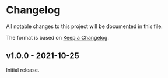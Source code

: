 # Changelog
All notable changes to this project will be documented in this file.

The format is based on [Keep a Changelog](http://keepachangelog.com/en/1.0.0/).

## v1.0.0 - 2021-10-25
Initial release.

[Unreleased]: https://github.com/markt-de/zabbix-activemq/compare/v1.0.0...HEAD
